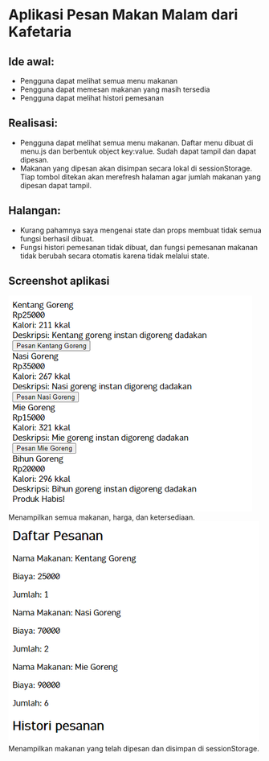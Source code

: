 # Aplikasi Pesan Makan Malam dari Kafetaria

## Ide awal:
- Pengguna dapat melihat semua menu makanan
- Pengguna dapat memesan makanan yang masih tersedia 
- Pengguna dapat melihat histori pemesanan

## Realisasi:
- Pengguna dapat melihat semua menu makanan. Daftar menu dibuat di menu.js dan berbentuk object key:value. Sudah dapat tampil dan dapat dipesan.
- Makanan yang dipesan akan disimpan secara lokal di sessionStorage. Tiap tombol ditekan akan merefresh halaman agar jumlah makanan yang dipesan dapat tampil.

## Halangan:
- Kurang pahamnya saya mengenai state dan props membuat tidak semua fungsi berhasil dibuat. 
- Fungsi histori pemesanan tidak dibuat, dan fungsi pemesanan makanan tidak berubah secara otomatis karena tidak melalui state.

## Screenshot aplikasi
![Tampilan menu makanan](https://raw.githubusercontent.com/ichsanni/aplikasi-pesan-makanan/main/src/1.png)
Menampilkan semua makanan, harga, dan ketersediaan.
![Tampilan daftar pesanan](https://raw.githubusercontent.com/ichsanni/aplikasi-pesan-makanan/main/src/2.png)
Menampilkan makanan yang telah dipesan dan disimpan di sessionStorage.
